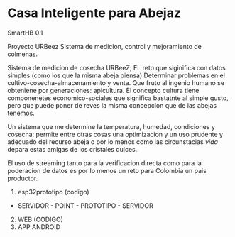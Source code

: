 # Casa Inteligente para Abejaz


SmartHB 0.1


Proyecto URBeez Sistema de medicion, control y mejoramiento de colmenas. 



Sistema de medicion de cosecha URBeeZ; EL reto que siginifica con datos simples (como los que la misma abeja piensa) Determinar problemas en el cultivo-cosecha-almacenamiento y venta. Que fruto al ingenio humano se obteniene por generaciones: apicultura. El concepto cultura tiene componenetes economico-sociales que significa bastatnte al simple gusto, pero que puede poner de reves la misma concepcion que de las abejas tenemos.

Un sistema que me determine la temperatura, humedad, condiciones y cosecha: permite entre otras cosas una optimizacion y un uso prudente y adecuado del recurso abeja o por lo menos como las circunstacias _vida_ depara estas amigas de los cristales dulces.

El uso de streaming tanto para la verificacion directa como para la poderacion de datos es por lo menos un reto para Colombia un pais productor.




1) esp32prototipo (codigo)
  - SERVIDOR - POINT - PROTOTIPO - SERVIDOR
2) WEB (CODIGO)
3) APP ANDROID 
